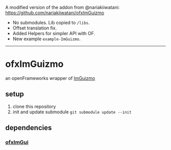 A modified version of the addon from @nariakiiwatani:  
https://github.com/nariakiiwatani/ofxImGuizmo
- No submodules. Lib copied to `/libs`.
- Offset translation fix.
- Added Helpers for simpler API with OF.
- New example `example-ImGuizmo`.

------

# ofxImGuizmo

an openFrameworks wrapper of [ImGuizmo](https://github.com/CedricGuillemet/ImGuizmo)

## setup

1. clone this repository
1. init and update submodule `git submodule update --init`

## dependencies

### [ofxImGui](https://github.com/jvcleave/ofxImGui)
